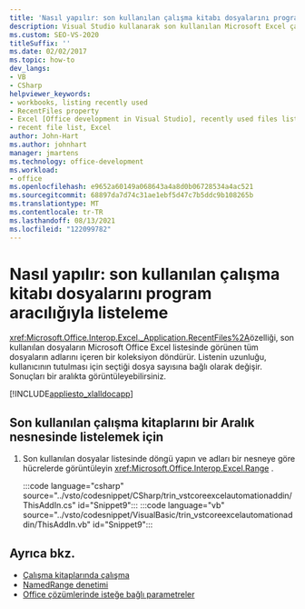 ```yaml
---
title: 'Nasıl yapılır: son kullanılan çalışma kitabı dosyalarını program aracılığıyla listeleme'
description: Visual Studio kullanarak son kullanılan Microsoft Excel çalışma kitabı dosyalarını program aracılığıyla nasıl listeleyeceğinizi öğrenin.
ms.custom: SEO-VS-2020
titleSuffix: ''
ms.date: 02/02/2017
ms.topic: how-to
dev_langs:
- VB
- CSharp
helpviewer_keywords:
- workbooks, listing recently used
- RecentFiles property
- Excel [Office development in Visual Studio], recently used files listing
- recent file list, Excel
author: John-Hart
ms.author: johnhart
manager: jmartens
ms.technology: office-development
ms.workload:
- office
ms.openlocfilehash: e9652a60149a068643a4a8d0b06728534a4ac521
ms.sourcegitcommit: 68897da7d74c31ae1ebf5d47c7b5ddc9b108265b
ms.translationtype: MT
ms.contentlocale: tr-TR
ms.lasthandoff: 08/13/2021
ms.locfileid: "122099782"
---
```

# <a name="how-to-programmatically-list-recently-used-workbook-files"></a>Nasıl yapılır: son kullanılan çalışma kitabı dosyalarını program aracılığıyla listeleme
  <xref:Microsoft.Office.Interop.Excel._Application.RecentFiles%2A>özelliği, son kullanılan dosyaların Microsoft Office Excel listesinde görünen tüm dosyaların adlarını içeren bir koleksiyon döndürür. Listenin uzunluğu, kullanıcının tutulması için seçtiği dosya sayısına bağlı olarak değişir. Sonuçları bir aralıkta görüntüleyebilirsiniz.

 [!INCLUDE[appliesto_xlalldocapp](../vsto/includes/appliesto-xlalldocapp-md.md)]

## <a name="to-list-recently-used-workbooks-in-a-range-object"></a>Son kullanılan çalışma kitaplarını bir Aralık nesnesinde listelemek için

1. Son kullanılan dosyalar listesinde döngü yapın ve adları bir nesneye göre hücrelerde görüntüleyin <xref:Microsoft.Office.Interop.Excel.Range> .

     :::code language="csharp" source="../vsto/codesnippet/CSharp/trin_vstcoreexcelautomationaddin/ThisAddIn.cs" id="Snippet9":::
     :::code language="vb" source="../vsto/codesnippet/VisualBasic/trin_vstcoreexcelautomationaddin/ThisAddIn.vb" id="Snippet9":::

## <a name="see-also"></a>Ayrıca bkz.
- [Çalışma kitaplarında çalışma](../vsto/working-with-workbooks.md)
- [NamedRange denetimi](../vsto/namedrange-control.md)
- [Office çözümlerinde isteğe bağlı parametreler](../vsto/optional-parameters-in-office-solutions.md)
